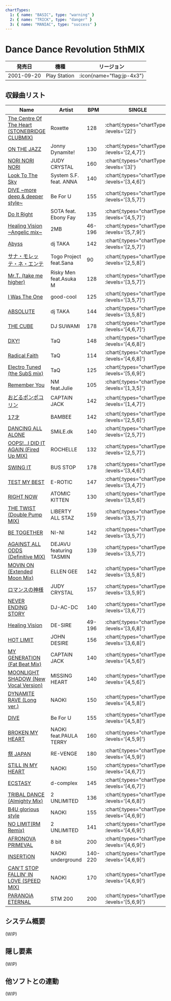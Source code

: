 ```yaml
---
chartTypes:
  1: { name: "BASIC", type: "warning" }
  2: { name: "TRICK", type: "danger" }
  3: { name: "MANIAC", type: "success" }
---
```


# Dance Dance Revolution 5thMIX

|発売日|機種|リージョン|
|------|----|---------|
|2001-09-20|Play Station| :icon{name="flag:jp-4x3"} |

## 収録曲リスト

|Name|Artist|BPM|SINGLE|DOUBLE|
|----|------|---|------|------|
|[The Centre Of The Heart (STONEBRIDGE CLUBMIX)](/playstation-jp/5th/the-centre-of-the-heart)|Roxette|128| :chart{:types="chartTypes" :levels='[2]'} | :chart{:types="chartTypes" :levels='[2]'} |
|[ON THE JAZZ](/playstation-jp/5th/on-the-jazz)|Jonny Dynamite!|130| :chart{:types="chartTypes" :levels='[2,4,7]'} | :chart{:types="chartTypes" :levels='[3,5,7]'} |
|[NORI NORI NORI](/playstation-jp/5th/nori-nori-nori)|JUDY CRYSTAL|160| :chart{:types="chartTypes" :levels='[3]'} | :chart{:types="chartTypes" :levels='[3]'} |
|[Look To The Sky](/playstation-jp/5th/look-to-the-sky)|System S.F. feat. ANNA|140| :chart{:types="chartTypes" :levels='[3,4,6]'} | :chart{:types="chartTypes" :levels='[2,5,7]'} |
|[DIVE \~more deep & deeper style\~](/playstation-jp/5th/dive-more-deep)|Be For U|155| :chart{:types="chartTypes" :levels='[3,5,7]'} | :chart{:types="chartTypes" :levels='[2,5,6]'} |
|[Do It Right](/playstation-jp/5th/do-it-right)|SOTA feat. Ebony Fay|135| :chart{:types="chartTypes" :levels='[4,5,7]'} | :chart{:types="chartTypes" :levels='[4,5,8]'} |
|[Healing Vision \~Angelic mix\~](/playstation-jp/5th/healing-vision-angelic)|2MB|46-196| :chart{:types="chartTypes" :levels='[5,7,9]'} | :chart{:types="chartTypes" :levels='[5,7,9]'} |
|[Abyss](/playstation-jp/5th/abyss)|dj TAKA|142| :chart{:types="chartTypes" :levels='[2,5,7]'} | :chart{:types="chartTypes" :levels='[3,5,7]'} |
|[サナ・モレッテ・ネ・エンテ](/playstation-jp/5th/sana-mollete-ne-ente)|Togo Project feat.Sana|90| :chart{:types="chartTypes" :levels='[2,5,8]'} | :chart{:types="chartTypes" :levels='[2,5,8]'} |
|[Mr.T. (take me higher)](/playstation-jp/5th/mr-t)|Risky Men feat.Asuka M|128| :chart{:types="chartTypes" :levels='[3,5,7]'} | :chart{:types="chartTypes" :levels='[3,5,7]'} |
|[I Was The One](/playstation-jp/5th/i-was-the-one)|good-cool|125| :chart{:types="chartTypes" :levels='[3,5,7]'} | :chart{:types="chartTypes" :levels='[3,5,6]'} |
|[ABSOLUTE](/playstation-jp/5th/absolute)|dj TAKA|144| :chart{:types="chartTypes" :levels='[3,5,8]'} | :chart{:types="chartTypes" :levels='[3,5,8]'} |
|[THE CUBE](/playstation-jp/5th/the-cube)|DJ SUWAMI|178| :chart{:types="chartTypes" :levels='[4,6,7]'} | :chart{:types="chartTypes" :levels='[4,6,7]'} |
|[DXY!](/playstation-jp/5th/dxy)|TaQ|148| :chart{:types="chartTypes" :levels='[4,6,8]'} | :chart{:types="chartTypes" :levels='[4,6,8]'} |
|[Radical Faith](/playstation-jp/5th/radical-faith)|TaQ|114| :chart{:types="chartTypes" :levels='[4,6,8]'} | :chart{:types="chartTypes" :levels='[3,6,8]'} |
|[Electro Tuned (the SubS mix)](/playstation-jp/5th/electro-tuned)|TaQ|125| :chart{:types="chartTypes" :levels='[5,6,9]'} | :chart{:types="chartTypes" :levels='[4,6,8]'} |
|[Remember You](/playstation-jp/extra/remember-you)|NM feat.Julie|105| :chart{:types="chartTypes" :levels='[1,3,5]'} | :chart{:types="chartTypes" :levels='[1,3,5]'} |
|[おどるポンポコリン](/playstation-jp/5th/odoru-ponpokorin)|CAPTAIN JACK|142| :chart{:types="chartTypes" :levels='[1,4,7]'} | :chart{:types="chartTypes" :levels='[1,4,7]'} |
|[17才](/playstation-jp/5th/seventeen)|BAMBEE|142| :chart{:types="chartTypes" :levels='[2,5,6]'} | :chart{:types="chartTypes" :levels='[2,4,6]'} |
|[DANCING ALL ALONE](/playstation-jp/4th/dancing-all-alone)|SMiLE.dk|140| :chart{:types="chartTypes" :levels='[2,5,7]'} | :chart{:types="chartTypes" :levels='[2,5,7]'} |
|[OOPS!...I DID IT AGAIN (Fired Up MIX)](/playstation-jp/5th/oops-i-did-it-again)|ROCHELLE|132| :chart{:types="chartTypes" :levels='[2,5,7]'} | :chart{:types="chartTypes" :levels='[2,5,8]'} |
|[SWING IT](/playstation-jp/5th/swing-it)|BUS STOP|178| :chart{:types="chartTypes" :levels='[3,4,6]'} | :chart{:types="chartTypes" :levels='[3,4,6]'} |
|[TEST MY BEST](/playstation-jp/5th/test-my-best)|E-ROTIC|147| :chart{:types="chartTypes" :levels='[3,4,7]'} | :chart{:types="chartTypes" :levels='[3,5,7]'} |
|[RIGHT NOW](/playstation-jp/5th/right-now)|ATOMIC KITTEN|130| :chart{:types="chartTypes" :levels='[3,5,6]'} | :chart{:types="chartTypes" :levels='[4,5,7]'} |
|[THE TWIST (Double Pump MIX)](/playstation-jp/5th/the-twist)|LIBERTY ALL STAZ|159| :chart{:types="chartTypes" :levels='[3,5,7]'} | :chart{:types="chartTypes" :levels='[2,5,7]'} |
|[BE TOGETHER](/playstation-jp/5th/be-together)|NI-NI|142| :chart{:types="chartTypes" :levels='[3,5,7]'} | :chart{:types="chartTypes" :levels='[3,5,7]'} |
|[AGAINST ALL ODDS (Definitive MIX)](/playstation-jp/5th/against-all-odds)|DEJAVU featuring TASMIN|139| :chart{:types="chartTypes" :levels='[3,5,7]'} | :chart{:types="chartTypes" :levels='[3,5,7]'} |
|[MOVIN ON (Extended Moon Mix)](/playstation-jp/5th/movin-on)|ELLEN GEE|142| :chart{:types="chartTypes" :levels='[3,5,8]'} | :chart{:types="chartTypes" :levels='[3,5,7]'} |
|[ロマンスの神様](/playstation-jp/5th/romance-no-kamisama)|JUDY CRYSTAL|157| :chart{:types="chartTypes" :levels='[3,5,9]'} | :chart{:types="chartTypes" :levels='[3,6,8]'} |
|[NEVER ENDING STORY](/playstation-jp/5th/never-ending-story)|DJ-AC-DC|140| :chart{:types="chartTypes" :levels='[3,6,7]'} | :chart{:types="chartTypes" :levels='[3,6,7]'} |
|[Healing Vision](/playstation-jp/5th/healing-vision)|DE-SIRE|49-196| :chart{:types="chartTypes" :levels='[3,6,8]'} | :chart{:types="chartTypes" :levels='[3,6,9]'} |
|[HOT LIMIT](/playstation-jp/5th/hot-limit)|JOHN DESIRE|156| :chart{:types="chartTypes" :levels='[3,6,8]'} | :chart{:types="chartTypes" :levels='[3,6,8]'} |
|[MY GENERATION (Fat Beat Mix)](/playstation-jp/5th/my-generation)|CAPTAIN JACK|140| :chart{:types="chartTypes" :levels='[4,5,6]'} | :chart{:types="chartTypes" :levels='[3,5,6]'} |
|[MOONLIGHT SHADOW (New Vocal Version)](/playstation-jp/5th/moonlight-shadow)|MISSING HEART|140| :chart{:types="chartTypes" :levels='[4,5,6]'} | :chart{:types="chartTypes" :levels='[4,5,7]'} |
|[DYNAMITE RAVE (Long ver.)](/playstation-jp/5th/dynamite-rave-long)|NAOKI|150| :chart{:types="chartTypes" :levels='[4,5,8]'} | :chart{:types="chartTypes" :levels='[4,6,9]'} |
|[DIVE](/playstation-jp/extra/dive)|Be For U|155| :chart{:types="chartTypes" :levels='[4,5,8]'} | :chart{:types="chartTypes" :levels='[4,6,7]'} |
|[BROKEN MY HEART](/playstation-jp/extra/broken-my-heart)|NAOKI feat.PAULA TERRY|160| :chart{:types="chartTypes" :levels='[4,5,9]'} | :chart{:types="chartTypes" :levels='[4,6,9]'} |
|[祭 JAPAN](/playstation-jp/5th/matsuri-japan)|RE-VENGE|180| :chart{:types="chartTypes" :levels='[4,5,9]'} | :chart{:types="chartTypes" :levels='[4,6,8]'} |
|[STILL IN MY HEART](/playstation-jp/5th/still-in-my-heart)|NAOKI|150| :chart{:types="chartTypes" :levels='[4,6,7]'} | :chart{:types="chartTypes" :levels='[4,5,7]'} |
|[ECSTASY](/playstation-jp/5th/ecstasy)|d-complex|145| :chart{:types="chartTypes" :levels='[4,6,7]'} | :chart{:types="chartTypes" :levels='[4,6,7]'} |
|[TRIBAL DANCE (Almighty Mix)](/playstation-jp/5th/tribal-dance)|2 UNLIMITED|136| :chart{:types="chartTypes" :levels='[4,6,8]'} | :chart{:types="chartTypes" :levels='[4,5,7]'} |
|[B4U glorious style](/playstation-jp/5th/b4u-glorious)|NAOKI|155| :chart{:types="chartTypes" :levels='[4,6,9]'} | :chart{:types="chartTypes" :levels='[5,6,9]'} |
|[NO LIMIT(RM Remix)](/playstation-jp/5th/no-limit)|2 UNLIMITED|141| :chart{:types="chartTypes" :levels='[4,6,9]'} | :chart{:types="chartTypes" :levels='[4,6,8]'} |
|[AFRONOVA PRIMEVAL](/playstation-jp/extra/afronova-primeval)|8 bit|200| :chart{:types="chartTypes" :levels='[4,6,9]'} | :chart{:types="chartTypes" :levels='[4,6,9]'} |
|[INSERTiON](/playstation-jp/5th/insertion)|NAOKI underground|140-220| :chart{:types="chartTypes" :levels='[4,6,9]'} | :chart{:types="chartTypes" :levels='[4,6,8]'} |
|[CAN'T STOP FALLIN' IN LOVE (SPEED MIX)](/playstation-jp/5th/cant-stop-fallin-in-love-speed)|NAOKI|170| :chart{:types="chartTypes" :levels='[4,6,9]'} | :chart{:types="chartTypes" :levels='[4,6,9]'} |
|[PARANOiA ETERNAL](/playstation-jp/5th/paranoia-eternal)|STM 200|200| :chart{:types="chartTypes" :levels='[5,6,9]'} | :chart{:types="chartTypes" :levels='[5,6,9]'} |

## システム概要

(WIP)

## 隠し要素

(WIP)

## 他ソフトとの連動

(WIP)
